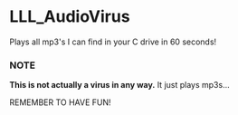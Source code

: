 # LLL_AudioVirus
Plays all mp3's I can find in your C drive in 60 seconds!

### NOTE
**This is not actually a virus in any way.** It just plays mp3s...

REMEMBER TO HAVE FUN!
